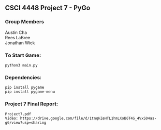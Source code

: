 ## CSCI 4448 Project 7 - PyGo
### Group Members
Austin Cha \
Rees LaBree \
Jonathan Wick 

### To Start Game:
    python3 main.py

### Dependencies:
    pip install pygame
    pip install pygame-menu

### Project 7 Final Report:
    Project7.pdf
    Video: https://drive.google.com/file/d/1tnqHZeHTL1hmLKoB6T4G_4VxS04as-g6/view?usp=sharing
